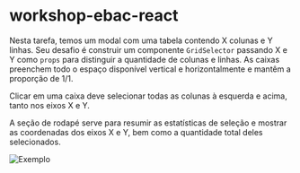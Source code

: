 # workshop-ebac-react

Nesta tarefa, temos um modal com uma tabela contendo X colunas e Y linhas. Seu desafio é construir um componente `GridSelector` passando X e Y como `props` para distinguir a quantidade de colunas e linhas. As caixas preenchem todo o espaço disponível vertical e horizontalmente e mantêm a proporção de 1/1.

Clicar em uma caixa deve selecionar todas as colunas à esquerda e acima, tanto nos eixos X e Y. 

A seção de rodapé serve para resumir as estatísticas de seleção e mostrar as coordenadas dos eixos X e Y, bem como a quantidade total deles selecionados.

![Exemplo](https://github.com/user-attachments/assets/bb604385-e524-47a1-9210-99bbe67c14a9)
